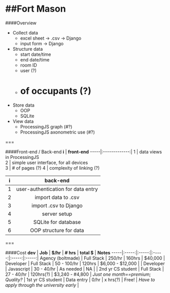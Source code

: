 ##Fort Mason
===

####Overview
* Collect data
  * excel sheet -> .csv -> Django
  * input form -> Django
* Structure data
  * start date/time
  * end date/time
  * room ID
  * user (?)
  * # of occupants (?)
* Store data
  * OOP
  * SQLite
* View data
  * ProcessingJS graph (#?)
  * ProcessingJS axonometric use (#?)

===

####Front-end / Back-end
<b>i</b> | <b>front-end</b> 
-----|:-------------:|
1 | data views in ProcessingJS  
2 | simple user interface, for all devices  
3 | # of pages (?)
4 | complexity of linking (?)

<b>i</b> | <b>back-end</b> 
-----|:-------------:|
1 | user-authentication for data entry
2 | import data to .csv
3 | import .csv to Django
4 | server setup
5 | SQLite for database
6 | OOP structure for data

===

####Cost
<b>dev</b> | <b>Job</b> | <b>$/hr</b> | <b># hrs</b> | <b>total $</b> | <b>Notes</b>
-----|:-----:|:-----:|:-----:|:-----:|:-----:|
Agency (boltmade) | Full Stack | 250/hr | 160hrs | $40,000 | 
Developer | Full Stack | 50 - 100/hr | 120hrs | $6,000 - $12,000 | |
Developer | Javascript | 30 - 40/hr | As needed | NA | |
2nd yr CS student | Full Stack | 27 - 40/hr | 120hrs(?) | $3,240 - #4,800 | _Just one month==premium; Quality?_ |
1st yr CS student | Data entry | 0/hr | x hrs(?) | Free! | _Have to apply through the university early_ |
